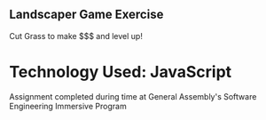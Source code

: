 ## Landscaper Game Exercise
 Cut Grass to make $$$ and level up!

# Technology Used: JavaScript

Assignment completed during time at General Assembly's Software Engineering Immersive Program 
